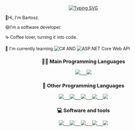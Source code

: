 <h1></h1>
<div align="center">
<a href="https://git.io/typing-svg"><img src="https://readme-typing-svg.demolab.com?font=Fira+Code&pause=1000&color=CD1FF7&random=false&width=435&height=100&lines=Hello+there!+Welcome+to+my+profile." alt="Typing SVG" /></a>
</div>

<p class="heading-element">👋Hi, I'm Bartosz.</p>
<p class="heading-element">😄I'm a software developer.</p>
<p class="heading-element">☕ Coffee lover, turning it into code.</p>
<p class="heading-element">🌱 I'm currently learning <img src="https://camo.githubusercontent.com/9a719a1bb35e455354f4c92ec37050c74ef07aa5b9dc53d49655eed02bfe52b9/68747470733a2f2f696d672e736869656c64732e696f2f62616467652f432532332d4130323046303f7374796c653d706c6173746963266c6f676f3d632d7368617270266c6f676f436f6c6f723d7768697465" alt="C#" data-canonical-src="https://img.shields.io/badge/C%23-A020F0?style=plastic&amp;logo=c-sharp&amp;logoColor=white" style="max-width: 100%;"> AND <img src="https://camo.githubusercontent.com/db074aa9a2a4a9f99cbcd91f13e9ee1f61bce7bb2984c4bc13aa2555726c750c/68747470733a2f2f696d672e736869656c64732e696f2f62616467652f4153502e4e45545f436f72655f5765625f4150492d4130323046303f7374796c653d706c6173746963266c6f676f3d2e6e6574266c6f676f436f6c6f723d7768697465" alt="ASP.NET Core Web API" data-canonical-src="https://img.shields.io/badge/ASP.NET_Core_Web_API-A020F0?style=plastic&amp;logo=.net&amp;logoColor=white" style="max-width: 100%;"></p>


<h3 align="center">👨‍💻 Main Programming Languages</h3>
<p align="center">
  <a href="https://skillicons.dev">
    <img src="https://skillicons.dev/icons?i=cs" />&nbsp;&nbsp;&nbsp;&nbsp;
    <img src="https://skillicons.dev/icons?i=dotnet"/>
  </a>
</p>

<h3 align="center">🔧 Other Programming Languages</h3>
<p align="center">
  <a href="https://skillicons.dev" width="502px">
    <img src="https://skillicons.dev/icons?i=python"/>&nbsp;&nbsp;&nbsp;&nbsp;
    <img src="https://skillicons.dev/icons?i=html"/>&nbsp;&nbsp;&nbsp;&nbsp;
    <img src="https://skillicons.dev/icons?i=css"/>&nbsp;&nbsp;&nbsp;&nbsp;
    <img src="https://skillicons.dev/icons?i=js"/>&nbsp;&nbsp;&nbsp;&nbsp;
    <img src="https://skillicons.dev/icons?i=bootstrap" />
  </a>
</p>

<h3 align="center">💻 Software and tools</h3>
<p align="center">
  <a href="https://skillicons.dev" width="502px">
    <img src="https://skillicons.dev/icons?i=git"/>&nbsp;&nbsp;&nbsp;&nbsp;
    <img src="https://skillicons.dev/icons?i=docker"/>&nbsp;&nbsp;&nbsp;&nbsp;
    <img src="https://skillicons.dev/icons?i=mysql"/>&nbsp;&nbsp;&nbsp;&nbsp;
    <img src="https://skillicons.dev/icons?i=visualstudio"/>&nbsp;&nbsp;&nbsp;&nbsp;
    <img src="https://skillicons.dev/icons?i=vscode"/>
  </a>
</p>
<h1></h1>

